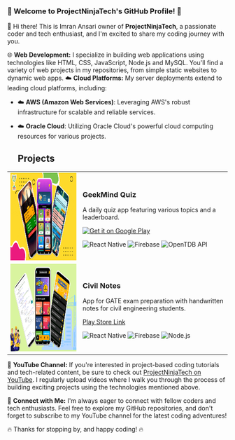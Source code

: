 ### 🚀 Welcome to ProjectNinjaTech's GitHub Profile! 🚀

👋 Hi there! This is Imran Ansari owner of **ProjectNinjaTech**, a passionate coder and tech enthusiast, and I'm excited to share my coding journey with you.

🌐 **Web Development:** I specialize in building web applications using technologies like HTML, CSS, JavaScript, Node.js and MySQL. You'll find a variety of web projects in my repositories, from simple static websites to dynamic web apps.
☁️ **Cloud Platforms:** My server deployments extend to leading cloud platforms, including:

- ☁️ **AWS (Amazon Web Services)**: Leveraging AWS's robust infrastructure for scalable and reliable services.
- ☁️ **Oracle Cloud**: Utilizing Oracle Cloud's powerful cloud computing resources for various projects.

  ## Projects

<table>
  <tr>
    <td>
      <img src="https://github.com/projectninjatech/projectninjatech/blob/main/gmquiz.png" width="300" height="200" alt="GeekMind Quiz Thumbnail" />
    </td>
    <td>
      <h3>GeekMind Quiz</h3>
      <p>A daily quiz app featuring various topics and a leaderboard.</p>
     <p>
        <a href="https://play.google.com/store/apps/details?id=com.geekmindquiz">
          <img src="https://upload.wikimedia.org/wikipedia/commons/thumb/7/78/Google_Play_Store_badge_EN.svg/270px-Google_Play_Store_badge_EN.svg.png" width="120" alt="Get it on Google Play" />
        </a>
      </p>
      <p>
        <img src="https://img.shields.io/badge/React_Native-20232A?style=for-the-badge&logo=react&logoColor=61DAFB" alt="React Native" height="20"/>
        <img src="https://img.shields.io/badge/Firebase-FFCA28?style=for-the-badge&logo=firebase&logoColor=black" alt="Firebase" height="20"/>
        <img src="https://img.shields.io/badge/OpenTDB-Database-3CB371?style=for-the-badge" alt="OpenTDB API" height="20"/>
      </p>
    </td>
  </tr>

  <tr>
    <td>
      <img src="https://github.com/projectninjatech/projectninjatech/blob/main/chn.png" width="300" height="200" alt="Civil Notes Thumbnail" />
    </td>
    <td>
      <h3>Civil Notes</h3>
      <p>App for GATE exam preparation with handwritten notes for civil engineering students.</p>
      <p><a href="https://play.google.com/store/apps/details?id=com.civilnotes">Play Store Link</a></p>
      <p>
        <img src="https://img.shields.io/badge/React_Native-20232A?style=for-the-badge&logo=react&logoColor=61DAFB" alt="React Native" height="20"/>
        <img src="https://img.shields.io/badge/Firebase-FFCA28?style=for-the-badge&logo=firebase&logoColor=black" alt="Firebase" height="20"/>
        <img src="https://img.shields.io/badge/Node.js-339933?style=for-the-badge&logo=nodedotjs&logoColor=white" alt="Node.js" height="20"/>
      </p>
    </td>
  </tr>
</table>


🎥 **YouTube Channel:** If you're interested in project-based coding tutorials and tech-related content, be sure to check out [ProjectNinjaTech on YouTube](https://www.youtube.com/c/ProjectNinjaTech). I regularly upload videos where I walk you through the process of building exciting projects using the technologies mentioned above.

🔗 **Connect with Me:** I'm always eager to connect with fellow coders and tech enthusiasts. Feel free to explore my GitHub repositories, and don't forget to subscribe to my YouTube channel for the latest coding adventures!

🔥 Thanks for stopping by, and happy coding! 🔥

<!---
projectninjatech/projectninjatech is a ✨ special ✨ repository because its `README.md` (this file) appears on your GitHub profile.
You can click the Preview link to take a look at your changes.
--->
